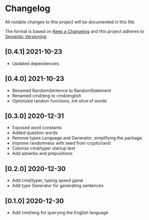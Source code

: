 # Changelog
All notable changes to this project will be documented in this file.

The format is based on [Keep a Changelog](http://keepachangelog.com/en/1.0.0/)
and this project adheres to [Semantic Versioning](http://semver.org/spec/v2.0.0.html).

## [0.4.1] 2021-10-23

- Updated dependencies

## [0.4.0] 2021-10-23

- Renamed RandomSentence to RandomStatement
- Renamed cmd/eng to cmd/english
- Optimized random functions, init slice of words

## [0.3.0] 2020-12-31

- Exposed word constants
- Added question words
- Remove types Language and Generator, simplifying the package.
- Improve randomness with seed from crypto/rand
- Colorize cmd/typer startup text
- Add adverbs and prepositions

## [0.2.0] 2020-12-30

- Add cmd/typer, typing speed game
- Add type Generator for generating sentences

## [0.1.0] 2020-12-30

- Add cmd/eng for querying the English language
